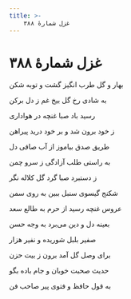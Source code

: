```yaml
---
title: >-
    غزل شمارهٔ ۳۸۸
---
```

# غزل شمارهٔ ۳۸۸

<div class="b" id="bn1"><div class="m1"><p>بهار و گل طرب انگیز گشت و توبه شکن</p></div>
<div class="m2"><p>به شادی رخ گل بیخ غم ز دل برکن</p></div></div>
<div class="b" id="bn2"><div class="m1"><p>رسید باد صبا غنچه در هواداری</p></div>
<div class="m2"><p>ز خود برون شد و بر خود درید پیراهن</p></div></div>
<div class="b" id="bn3"><div class="m1"><p>طریق صدق بیاموز از آب صافی دل</p></div>
<div class="m2"><p>به راستی طلب آزادگی ز سرو چمن</p></div></div>
<div class="b" id="bn4"><div class="m1"><p>ز دستبرد صبا گرد گل کلاله نگر</p></div>
<div class="m2"><p>شکنج گیسوی سنبل ببین به روی سمن</p></div></div>
<div class="b" id="bn5"><div class="m1"><p>عروس غنچه رسید از حرم به طالع سعد</p></div>
<div class="m2"><p>بعینه دل و دین می‌برد به وجه حسن</p></div></div>
<div class="b" id="bn6"><div class="m1"><p>صفیر بلبل شوریده و نفیر هزار</p></div>
<div class="m2"><p>برای وصل گل آمد برون ز بیت حزن</p></div></div>
<div class="b" id="bn7"><div class="m1"><p>حدیث صحبت خوبان و جام باده بگو</p></div>
<div class="m2"><p>به قول حافظ و فتوی پیر صاحب فن</p></div></div>
